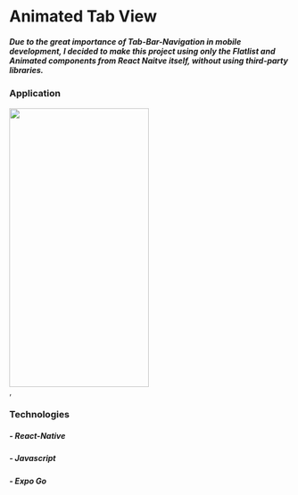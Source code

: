 # Animated Tab View

##### Due to the great importance of Tab-Bar-Navigation in mobile development, I decided to make this project using only the Flatlist and Animated components from React Naitve itself, without using third-party libraries.

### Application

<div>
 <img width="250" height="500" src="assets/gitToREADME/tab-animated.gif">
</div>,

### Technologies

##### - React-Native
##### - Javascript
##### - Expo Go
